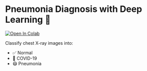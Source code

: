 # Pneumonia Diagnosis with Deep Learning 🩻

[![Open In Colab](https://colab.research.google.com/assets/colab-badge.svg)](https://colab.research.google.com/github/tc1029/Pneumonia-diagnosis/blob/main/notebook/pneumonia_classification.py)

Classify chest X-ray images into:
- ✅ Normal
- 🦠 COVID-19
- 😷 Pneumonia
